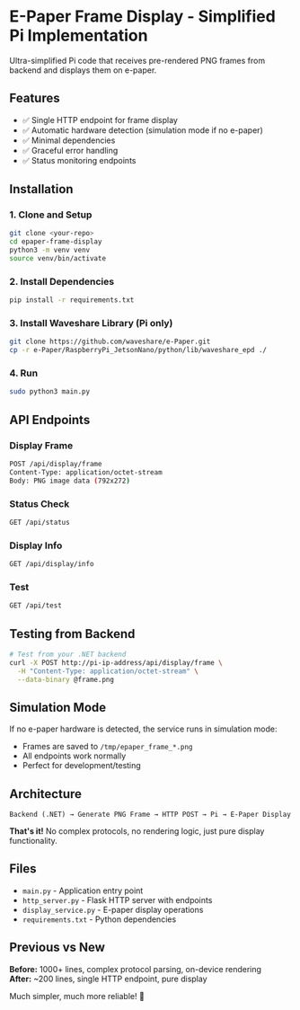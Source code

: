 # E-Paper Frame Display - Simplified Pi Implementation

Ultra-simplified Pi code that receives pre-rendered PNG frames from backend and displays them on e-paper.

## Features
- ✅ Single HTTP endpoint for frame display
- ✅ Automatic hardware detection (simulation mode if no e-paper)
- ✅ Minimal dependencies 
- ✅ Graceful error handling
- ✅ Status monitoring endpoints

## Installation

### 1. Clone and Setup
```bash
git clone <your-repo>
cd epaper-frame-display
python3 -m venv venv
source venv/bin/activate
```

### 2. Install Dependencies
```bash
pip install -r requirements.txt
```

### 3. Install Waveshare Library (Pi only)
```bash
git clone https://github.com/waveshare/e-Paper.git
cp -r e-Paper/RaspberryPi_JetsonNano/python/lib/waveshare_epd ./
```

### 4. Run
```bash
sudo python3 main.py
```

## API Endpoints

### Display Frame
```bash
POST /api/display/frame
Content-Type: application/octet-stream
Body: PNG image data (792x272)
```

### Status Check
```bash
GET /api/status
```

### Display Info
```bash
GET /api/display/info
```

### Test
```bash
GET /api/test
```

## Testing from Backend

```bash
# Test from your .NET backend
curl -X POST http://pi-ip-address/api/display/frame \
  -H "Content-Type: application/octet-stream" \
  --data-binary @frame.png
```

## Simulation Mode

If no e-paper hardware is detected, the service runs in simulation mode:
- Frames are saved to `/tmp/epaper_frame_*.png`
- All endpoints work normally
- Perfect for development/testing

## Architecture

```
Backend (.NET) → Generate PNG Frame → HTTP POST → Pi → E-Paper Display
```

**That's it!** No complex protocols, no rendering logic, just pure display functionality.

## Files

- `main.py` - Application entry point
- `http_server.py` - Flask HTTP server with endpoints  
- `display_service.py` - E-paper display operations
- `requirements.txt` - Python dependencies

## Previous vs New

**Before:** 1000+ lines, complex protocol parsing, on-device rendering  
**After:** ~200 lines, single HTTP endpoint, pure display

Much simpler, much more reliable! 🚀